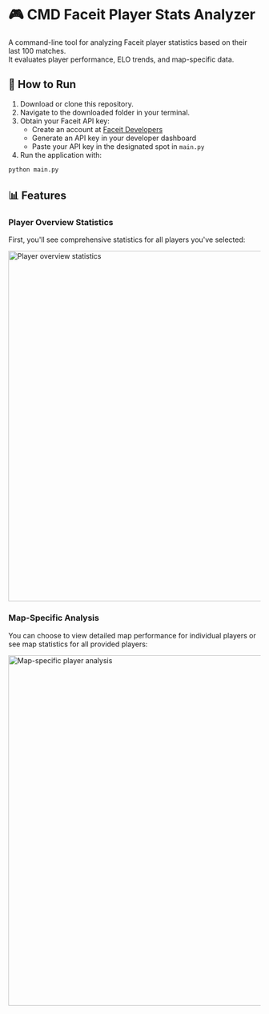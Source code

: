 # 🎮 CMD Faceit Player Stats Analyzer

A command-line tool for analyzing Faceit player statistics based on their last 100 matches.  
It evaluates player performance, ELO trends, and map-specific data.

## 🚀 How to Run

1. Download or clone this repository.
2. Navigate to the downloaded folder in your terminal.
3. Obtain your Faceit API key:
   - Create an account at [Faceit Developers](https://developers.faceit.com/)
   - Generate an API key in your developer dashboard
   - Paste your API key in the designated spot in `main.py`
4. Run the application with:

```bash
python main.py
```

## 📊 Features

### Player Overview Statistics
First, you'll see comprehensive statistics for all players you've selected:

<img src="https://github.com/user-attachments/assets/69872ea4-777b-412c-bf7a-dfff2b35c547" width="700" alt="Player overview statistics">

### Map-Specific Analysis
You can choose to view detailed map performance for individual players or see map statistics for all provided players:

<img src="https://github.com/user-attachments/assets/9db1d189-a803-4864-8f61-dff73298a652" width="700" alt="Map-specific player analysis">
